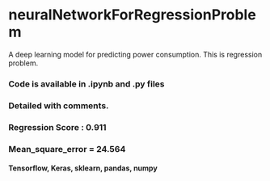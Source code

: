 # neuralNetworkForRegressionProblem
A deep learning model for predicting power consumption. This is regression problem. 

### Code is available in .ipynb and .py files

### Detailed with comments. 

### Regression Score : 0.911

### Mean_square_error = 24.564


#### Tensorflow, Keras, sklearn, pandas, numpy

